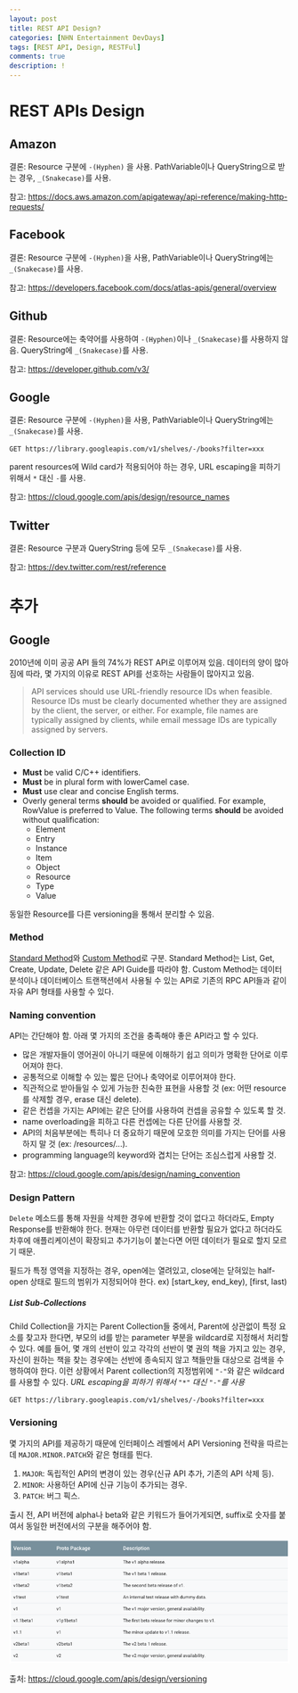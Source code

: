 ```yaml
---
layout: post
title: REST API Design?
categories: [NHN Entertainment DevDays]
tags: [REST API, Design, RESTFul]
comments: true
description: !
---
```


# REST APIs Design

## Amazon

결론: Resource 구분에 `-(Hyphen)` 을 사용. PathVariable이나 QueryString으로 받는 경우, `_(Snakecase)`를 사용.

참고: https://docs.aws.amazon.com/apigateway/api-reference/making-http-requests/

## Facebook

결론: Resource 구분에 `-(Hyphen)`을 사용, PathVariable이나 QueryString에는 `_(Snakecase)`를 사용.

참고: https://developers.facebook.com/docs/atlas-apis/general/overview

## Github

결론: Resource에는 축약어를 사용하여 `-(Hyphen)`이나  `_(Snakecase)`를 사용하지 않음. QueryString에 `_(Snakecase)`를 사용.

참고: https://developer.github.com/v3/


## Google

결론: Resource 구분에 `-(Hyphen)`을 사용, PathVariable이나 QueryString에는 `_(Snakecase)`를 사용.

```
GET https://library.googleapis.com/v1/shelves/-/books?filter=xxx
```

parent resources에 Wild card가 적용되어야 하는 경우, URL escaping을 피하기 위해서 `*` 대신 `-`를 사용.



참고: https://cloud.google.com/apis/design/resource_names

## Twitter

결론: Resource 구분과 QueryString 등에 모두 `_(Snakecase)`를 사용.

참고: https://dev.twitter.com/rest/reference


# 추가

## Google

2010년에 이미 공공 API 들의 74%가 REST API로 이루어져 있음. 데이터의 양이 많아짐에 따라, 몇 가지의 이유로 REST API를 선호하는 사람들이 많아지고 있음.

> API services should use URL-friendly resource IDs when feasible. Resource IDs must be clearly documented whether they are assigned by the client, the server, or either. For example, file names are typically assigned by clients, while email message IDs are typically assigned by servers.


### Collection ID

* **Must** be valid C/C++ identifiers.
* **Must** be in plural form with lowerCamel case.
* **Must** use clear and concise English terms.
* Overly general terms **should** be avoided or qualified. For example, RowValue is preferred to Value. The following terms **should** be avoided without qualification:
    * Element
    * Entry
    * Instance
    * Item
    * Object
    * Resource
    * Type
    * Value

동일한 Resource를 다른 versioning을 통해서 분리할 수 있음.

### Method

[Standard Method](https://cloud.google.com/apis/design/standard_methods)와 [Custom Method](https://cloud.google.com/apis/design/custom_methods)로 구분. Standard Method는 List, Get, Create, Update, Delete 같은 API Guide를 따라야 함. Custom Method는 데이터 분석이나 데이터베이스 트랜잭션에서 사용될 수 있는 API로 기존의 RPC API들과 같이 자유 API 형태를  사용할 수 있다.

### Naming convention

API는 간단해야 함. 아래 몇 가지의 조건을 충족해야 좋은 API라고 할 수 있다.

* 많은 개발자들이 영어권이 아니기 때문에 이해하기 쉽고 의미가 명확한 단어로 이루어져야 한다.
* 공통적으로 이해할 수 있는 짧은 단어나 축약어로 이루어져야 한다.
* 직관적으로 받아들일 수 있게 가능한 친숙한 표현을 사용할 것 (ex: 어떤 resource를 삭제할 경우, erase 대신 delete).
* 같은 컨셉을 가지는 API에는 같은 단어를 사용하여 컨셉을 공유할 수 있도록 할 것.
* name overloading을 피하고 다른 컨셉에는 다른 단어를 사용할 것.
* API의 처음부분에는 특히나 더 중요하기 때문에 모호한 의미를 가지는 단어를 사용하지 말 것 (ex: /resources/...).
* programming language의 keyword와 겹치는 단어는 조심스럽게 사용할 것.

참고: https://cloud.google.com/apis/design/naming_convention

### Design Pattern

`Delete` 메소드를 통해 자원을 삭제한 경우에 반환할 것이 없다고 하더라도, Empty Response를 반환해야 한다. 현재는 아무런 데이터를 반환할 필요가 없다고 하더라도 차후에 애플리케이션이 확장되고 추가기능이 붙는다면 어떤 데이터가 필요로 할지 모르기 때문.

필드가 특정 영역을 지정하는 경우, open에는 열려있고, close에는 닫혀있는 half-open 상태로 필드의 범위가 지정되어야 한다. ex) \[start_key, end_key), \[first, last)

##### List Sub-Collections

Child Collection을 가지는 Parent Collection들 중에서, Parent에 상관없이 특정 요소를 찾고자 한다면, 부모의 id를 받는 parameter 부분을 wildcard로 지정해서 처리할 수 있다. 예를 들어, 몇 개의 선반이 있고 각각의 선반이 몇 권의 책을 가지고 있는 경우, 자신이 원하는 책을 찾는 경우에는 선반에 종속되지 않고 책들만들 대상으로 검색을 수행하여야 한다. 이런 상황에서 Parent collection의 지정범위에 `"-"`와 같은 wildcard를 사용할 수 있다. *URL escaping을 피하기 위해서 `"*"` 대신 `"-"`를 사용*

```
GET https://library.googleapis.com/v1/shelves/-/books?filter=xxx
```

### Versioning

몇 가지의 API를 제공하기 때문에 인터페이스 레벨에서 API Versioning 전략을 따르는데 `MAJOR.MINOR.PATCH`와 같은 형태를 띈다.

1. `MAJOR`: 독립적인 API의 변경이 있는 경우(신규 API 추가, 기존의 API 삭제 등).
2. `MINOR`: 사용하던 API에 신규 기능이 추가되는 경우.
3. `PATCH`: 버그 픽스.

출시 전, API 버전에 alpha나 beta와 같은 키워드가 들어가게되면, suffix로 숫자를 붙여서 동일한 버전에서의 구분을 해주어야 함.

![image.png](https://github.com/plus4070/plus4070.github.io/raw/master/img/2017-08-10-REST-API-Design/image.png?raw=true)

출처: https://cloud.google.com/apis/design/versioning
